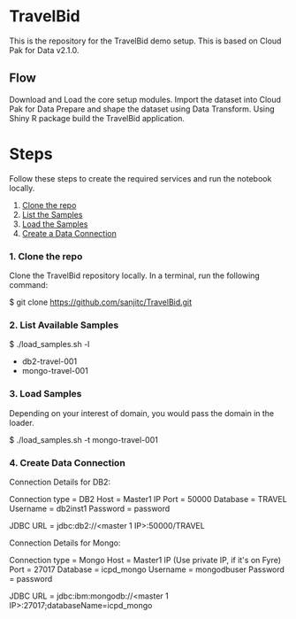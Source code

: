 # TravelBid

This is the repository for the TravelBid demo setup. This is based on Cloud Pak for Data v2.1.0. 

## Flow

Download and Load the core setup modules.
Import the dataset into Cloud Pak for Data
Prepare and shape the dataset using Data Transform.
Using Shiny R package build the TravelBid application.


# Steps
Follow these steps to create the required services and run the notebook locally.

1. [Clone the repo](#1-clone-the-repo)
2. [List the Samples](#2-list-vailable-samples)
3. [Load the Samples](#3-load-samples)
4. [Create a Data Connection](#4-create-data-connection)


### 1. Clone the repo

Clone the TravelBid repository locally. In a terminal, run the following command:

$ git clone https://github.com/sanjitc/TravelBid.git
### 2. List Available Samples

$ ./load_samples.sh -l
- db2-travel-001
- mongo-travel-001

### 3. Load Samples

Depending on your interest of domain, you would pass the domain in the loader.

$  ./load_samples.sh -t mongo-travel-001

### 4. Create Data Connection

Connection Details for DB2:

Connection type = DB2
Host = Master1 IP 
Port  = 50000
Database = TRAVEL
Username = db2inst1
Password = password

JDBC URL =  jdbc:db2://<master 1 IP>:50000/TRAVEL

Connection Details for Mongo:

Connection type = Mongo
Host = Master1 IP (Use private IP, if it's on Fyre)
Port  = 27017
Database = icpd_mongo
Username = mongodbuser
Password = password

JDBC URL =  jdbc:ibm:mongodb://<master 1 IP>:27017;databaseName=icpd_mongo
